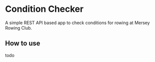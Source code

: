 # Condition Checker 
A simple REST API based app to check conditions for rowing at Mersey Rowing Club. 

## How to use 
todo 

